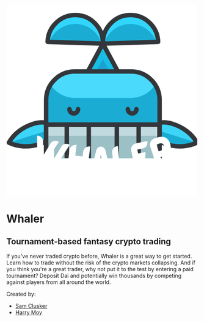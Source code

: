 ![logo](./whaler.png)

# Whaler

## Tournament-based fantasy crypto trading

If you've never traded crypto before, Whaler is a great way to get started. Learn how to trade without the risk of the crypto markets collapsing. And if you think you're a great trader, why not put it to the test by entering a paid tournament? Deposit Dai and potentially win thousands by competing against players from all around the world.

Created by:
- [Sam Clusker](https://twitter.com/SkapeOrDie)
- [Harry Moy](https://twitter.com/HarryMoy)
